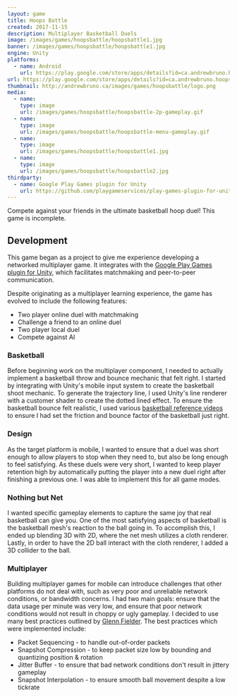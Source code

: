 ```yaml
---
layout: game
title: Hoops Battle
created: 2017-11-15
description: Multiplayer Basketball Duels
image: /images/games/hoopsbattle/hoopsbattle1.jpg
banner: /images/games/hoopsbattle/hoopsbattle1.jpg
engine: Unity
platforms:
  - name: Android
    url: https://play.google.com/store/apps/details?id=ca.andrewbruno.hoopsbattle
url: https://play.google.com/store/apps/details?id=ca.andrewbruno.hoopsbattle
thumbnail: http://andrewbruno.ca/images/games/hoopsbattle/logo.png
media:
  - name:
    type: image
    url: /images/games/hoopsbattle/hoopsbattle-2p-gameplay.gif
  - name:
    type: image
    url: /images/games/hoopsbattle/hoopsbattle-menu-gameplay.gif
  - name: 
    type: image
    url: /images/games/hoopsbattle/hoopsbattle1.jpg
  - name: 
    type: image
    url: /images/games/hoopsbattle/hoopsbattle2.jpg
thirdparty:
  - name: Google Play Games plugin for Unity
    url: https://github.com/playgameservices/play-games-plugin-for-unity
---
```



Compete against your friends in the ultimate basketball hoop duel! This game is incomplete.

## Development ##

This game began as a project to give me experience developing a networked multiplayer game. It integrates with the [Google Play Games plugin for Unity](https://github.com/playgameservices/play-games-plugin-for-unity), which facilitates matchmaking and peer-to-peer communication.

Despite originating as a multiplayer learning experience, the game has evolved to include the following features:
- Two player online duel with matchmaking
- Challenge a friend to an online duel
- Two player local duel
- Compete against AI

### Basketball ###

Before beginning work on the multiplayer component, I needed to actually implement a basketball throw and bounce mechanic that felt right. I started by integrating with Unity's mobile input system to create the basketball shoot mechanic. To generate the trajectory line, I used Unity's line renderer with a customer shader to create the dotted lined effect. To ensure the basketball bounce felt realistic, I used various [basketball reference videos](https://www.youtube.com/watch?v=ZvgJ7mVxeg0) to ensure I had set the friction and bounce factor of the basketball just right.

### Design ###

As the target platform is mobile, I wanted to ensure that a duel was short enough to allow players to stop when they need to, but also be long enough to feel satisfying. As these duels were very short, I wanted to keep player retention high by automatically putting the player into a new duel right after finishing a previous one. I was able to implement this for all game modes.

### Nothing but Net ###

I wanted specific gameplay elements to capture the same joy that real basketball can give you. One of the most satisfying aspects of basketball is the basketball mesh's reaction to the ball going in. To accomplish this, I ended up blending 3D with 2D, where the net mesh utilizes a cloth renderer. Lastly, in order to have the 2D ball interact with the cloth renderer, I added a 3D collider to the ball.

### Multiplayer ###

Building multiplayer games for mobile can introduce challenges that other platforms do not deal with, such as very poor and unreliable network conditions, or bandwidth concerns. I had two main goals: ensure that the data usage per minute was very low, and ensure that poor network conditions would not result in choppy or ugly gameplay. I decided to use many best practices outlined by [Glenn Fielder](https://gafferongames.com). The best practices which were implemented include:
- Packet Sequencing - to handle out-of-order packets
- Snapshot Compression - to keep packet size low by bounding and quantizing position & rotation
- Jitter Buffer - to ensure that bad network conditions don't result in jittery gameplay
- Snapshot Interpolation - to ensure smooth ball movement despite a low tickrate
